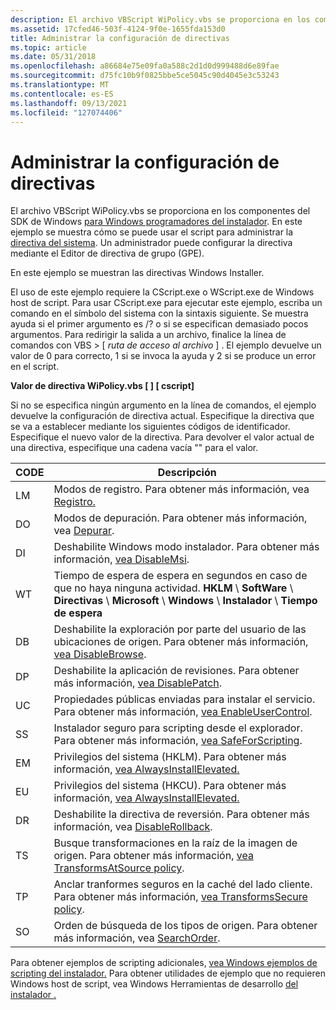```yaml
---
description: El archivo VBScript WiPolicy.vbs se proporciona en los componentes Windows SDK para Windows instaladores. En este ejemplo se muestra cómo se puede usar el script para administrar la directiva del sistema. Un administrador puede configurar la directiva mediante el Editor de directiva de grupo (GPE).
ms.assetid: 17cfed46-503f-4124-9f0e-1655fda153d0
title: Administrar la configuración de directivas
ms.topic: article
ms.date: 05/31/2018
ms.openlocfilehash: a86684e75e09fa0a588c2d1d0d999488d6e89fae
ms.sourcegitcommit: d75fc10b9f0825bbe5ce5045c90d4045e3c53243
ms.translationtype: MT
ms.contentlocale: es-ES
ms.lasthandoff: 09/13/2021
ms.locfileid: "127074406"
---
```

# <a name="manage-policy-settings"></a>Administrar la configuración de directivas

El archivo VBScript WiPolicy.vbs se proporciona en los componentes del SDK de Windows [para Windows programadores del instalador](platform-sdk-components-for-windows-installer-developers.md). En este ejemplo se muestra cómo se puede usar el script para administrar la [directiva del sistema](system-policy.md). Un administrador puede configurar la directiva mediante el Editor de directiva de grupo (GPE).

En este ejemplo se muestran las directivas Windows Installer.

El uso de este ejemplo requiere la CScript.exe o WScript.exe de Windows host de script. Para usar CScript.exe para ejecutar este ejemplo, escriba un comando en el símbolo del sistema con la sintaxis siguiente. Se muestra ayuda si el primer argumento es /? o si se especifican demasiado pocos argumentos. Para redirigir la salida a un archivo, finalice la línea de comandos con VBS > \[ *ruta de acceso al archivo* \] . El ejemplo devuelve un valor de 0 para correcto, 1 si se invoca la ayuda y 2 si se produce un error en el script.

**Valor de directiva WiPolicy.vbs \[ \] \[ cscript\]**

Si no se especifica ningún argumento en la línea de comandos, el ejemplo devuelve la configuración de directiva actual. Especifique la directiva que se va a establecer mediante los siguientes códigos de identificador. Especifique el nuevo valor de la directiva. Para devolver el valor actual de una directiva, especifique una cadena vacía "" para el valor.



| CODE | Descripción                                                                                                                                  |
|------|----------------------------------------------------------------------------------------------------------------------------------------------|
| LM   | Modos de registro. Para obtener más información, vea [Registro.](logging.md)                                                                            |
| DO   | Modos de depuración. Para obtener más información, vea [Depurar](debug.md).                                                                                   |
| DI   | Deshabilite Windows modo instalador. Para obtener más información, [vea DisableMsi](disablemsi.md).                                                      |
| WT   | Tiempo de espera de espera en segundos en caso de que no haya ninguna actividad. **HKLM** \\ **SoftWare** \\ **Directivas** \\ **Microsoft** \\ **Windows** \\ **Instalador** \\ **Tiempo de espera** |
| DB   | Deshabilite la exploración por parte del usuario de las ubicaciones de origen. Para obtener más información, [vea DisableBrowse](disablebrowse.md).                                     |
| DP   | Deshabilite la aplicación de revisiones. Para obtener más información, [vea DisablePatch](disablepatch.md).                                                                |
| UC   | Propiedades públicas enviadas para instalar el servicio. Para obtener más información, [vea EnableUserControl](enableusercontrol.md).                             |
| SS   | Instalador seguro para scripting desde el explorador. Para obtener más información, [vea SafeForScripting](safeforscripting.md).                               |
| EM   | Privilegios del sistema (HKLM). Para obtener más información, [vea AlwaysInstallElevated.](alwaysinstallelevated.md)                                      |
| EU   | Privilegios del sistema (HKCU). Para obtener más información, [vea AlwaysInstallElevated.](alwaysinstallelevated.md)                                      |
| DR   | Deshabilite la directiva de reversión. Para obtener más información, vea [DisableRollback](disablerollback.md).                                                   |
| TS   | Busque transformaciones en la raíz de la imagen de origen. Para obtener más información, [vea TransformsAtSource policy](transformsatsource-policy.md).             |
| TP   | Anclar tranformes seguros en la caché del lado cliente. Para obtener más información, [vea TransformsSecure policy](transformssecure-policy.md).                 |
| SO   | Orden de búsqueda de los tipos de origen. Para obtener más información, vea [SearchOrder](searchorder.md).                                                      |



 

Para obtener ejemplos de scripting adicionales, [vea Windows ejemplos de scripting del instalador.](windows-installer-scripting-examples.md) Para obtener utilidades de ejemplo que no requieren Windows host de script, vea Windows Herramientas de desarrollo [del instalador .](windows-installer-development-tools.md)

 

 



